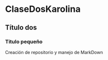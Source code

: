 # ClaseDosKarolina
## Título dos 
### Titulo pequeño 
Creación de repositorio y manejo de MarkDown 

